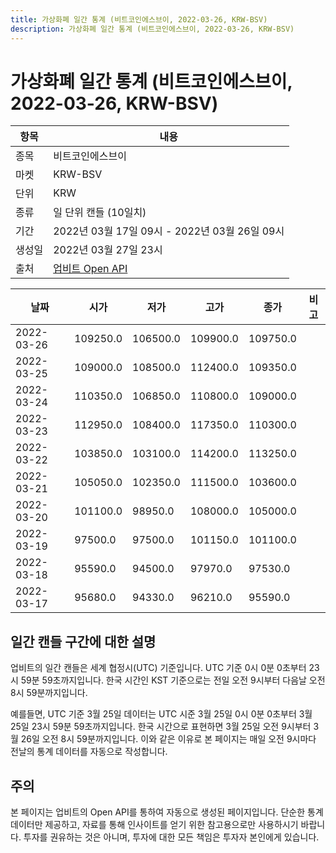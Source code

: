 ```yaml
---
title: 가상화폐 일간 통계 (비트코인에스브이, 2022-03-26, KRW-BSV)
description: 가상화폐 일간 통계 (비트코인에스브이, 2022-03-26, KRW-BSV)
---
```


가상화폐 일간 통계 (비트코인에스브이, 2022-03-26, KRW-BSV)
===

|항목|내용|
|--|--|
|종목|비트코인에스브이|
|마켓|KRW-BSV|
|단위|KRW|
|종류|일 단위 캔들 (10일치)|
|기간|2022년 03월 17일 09시 - 2022년 03월 26일 09시|
|생성일|2022년 03월 27일 23시|
|출처|[업비트 Open API](https://docs.upbit.com)|


|날짜|시가|저가|고가|종가|비고|
|--|--|--|--|--|--|
|2022-03-26|109250.0|106500.0|109900.0|109750.0|    |
|2022-03-25|109000.0|108500.0|112400.0|109350.0|    |
|2022-03-24|110350.0|106850.0|110800.0|109000.0|    |
|2022-03-23|112950.0|108400.0|117350.0|110300.0|    |
|2022-03-22|103850.0|103100.0|114200.0|113250.0|    |
|2022-03-21|105050.0|102350.0|111500.0|103600.0|    |
|2022-03-20|101100.0|98950.0|108000.0|105000.0|    |
|2022-03-19|97500.0|97500.0|101150.0|101100.0|    |
|2022-03-18|95590.0|94500.0|97970.0|97530.0|    |
|2022-03-17|95680.0|94330.0|96210.0|95590.0|    |


일간 캔들 구간에 대한 설명
---


업비트의 일간 캔들은 세계 협정시(UTC) 기준입니다. 
UTC 기준 0시 0분 0초부터 23시 59분 59초까지입니다. 
한국 시간인 KST 기준으로는 전일 오전 9시부터 다음날 오전 8시 59분까지입니다. 


예를들면, UTC 기준 3월 25일 데이터는 UTC 시준 3월 25일 0시 0분 0초부터 3월 25일 23시 59분 59초까지입니다. 
한국 시간으로 표현하면 3월 25일 오전 9시부터 3월 26일 오전 8시 59분까지입니다. 
이와 같은 이유로 본 페이지는 매일 오전 9시마다 전날의 통계 데이터를 자동으로 작성합니다. 


주의
---


본 페이지는 업비트의 Open API를 통하여 자동으로 생성된 페이지입니다. 
단순한 통계 데이터만 제공하고, 자료를 통해 인사이트를 얻기 위한 참고용으로만 사용하시기 바랍니다. 
투자를 권유하는 것은 아니며, 투자에 대한 모든 책임은 투자자 본인에게 있습니다. 
